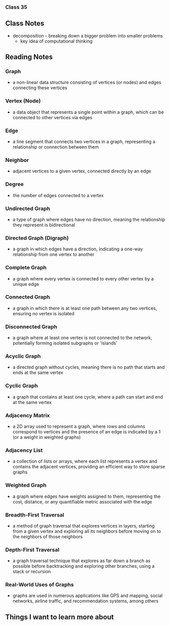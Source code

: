 ### Class 35


## Class Notes

- decomposition - breaking down a bigger problem into smaller problems
  - key idea of computational thinking

## Reading Notes

### Graph
- a non-linear data structure consisting of vertices (or nodes) and edges connecting these vertices

### Vertex (Node)
- a data object that represents a single point within a graph, which can be connected to other vertices via edges

### Edge
- a line segment that connects two vertices in a graph, representing a relationship or connection between them

### Neighbor
- adjacent vertices to a given vertex, connected directly by an edge

### Degree
- the number of edges connected to a vertex

### Undirected Graph
- a type of graph where edges have no direction, meaning the relationship they represent is bidirectional

### Directed Graph (Digraph)
- a graph in which edges have a direction, indicating a one-way relationship from one vertex to another

### Complete Graph
- a graph where every vertex is connected to every other vertex by a unique edge

### Connected Graph
- a graph in which there is at least one path between any two vertices, ensuring no vertex is isolated

### Disconnected Graph
- a graph where at least one vertex is not connected to the network, potentially forming isolated subgraphs or 'islands'

### Acyclic Graph
- a directed graph without cycles, meaning there is no path that starts and ends at the same vertex

### Cyclic Graph
- a graph that contains at least one cycle, where a path can start and end at the same vertex

### Adjacency Matrix
- a 2D array used to represent a graph, where rows and columns correspond to vertices and the presence of an edge is indicated by a 1 (or a weight in weighted graphs)

### Adjacency List
- a collection of lists or arrays, where each list represents a vertex and contains the adjacent vertices, providing an efficient way to store sparse graphs

### Weighted Graph
- a graph where edges have weights assigned to them, representing the cost, distance, or any quantifiable metric associated with the edge

### Breadth-First Traversal
- a method of graph traversal that explores vertices in layers, starting from a given vertex and exploring all its neighbors before moving on to the neighbors of those neighbors

### Depth-First Traversal
- a graph traversal technique that explores as far down a branch as possible before backtracking and exploring other branches, using a stack or recursion

### Real-World Uses of Graphs
- graphs are used in numerous applications like GPS and mapping, social networks, airline traffic, and recommendation systems, among others


## Things I want to learn more about
